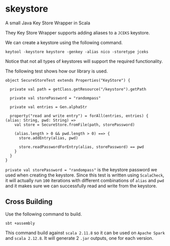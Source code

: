 # skeystore
A small Java Key Store Wrapper in Scala

They Key Store Wrapper supports adding aliases to a `JCEKS` keystore. 

We can create a keystore using the following command.

```
keytool -keystore keystore -genkey -alias nico -storetype jceks     
```
Notice that not all types of keystores will support the required functionality. 

The following test shows how our library is used. 

```
object SecureStoreTest extends Properties("KeyStore") {

  private val path = getClass.getResource("/keystore").getPath

  private val storePassword = "randompass"

  private val entries = Gen.alphaStr

  property("read and write entry") = forAll(entries, entries) { (alias: String, pwd: String) =>
    val store = SecureStore.fromFile(path, storePassword)

    (alias.length > 0 && pwd.length > 0) ==> {
      store.addEntry(alias, pwd)

      store.readPasswordForEntry(alias, storePassword) == pwd
    }
  }
}
```
`private val storePassword = "randompass"` is the keystore password we used when creating the keystore. Since this test is 
written using `ScalaCheck`, it will actually run `100` iterations with different combinations of `alias` and `pwd` and it
makes sure we can successfully read and write from the keystore. 

## Cross Building

Use the following command to build.

```
sbt +assembly
```

This command build against `scala 2.11.8` so it can be used on `Apache Spark` and `scala 2.12.8`. It will generate 2 `.jar` 
outputs, one for each version.

